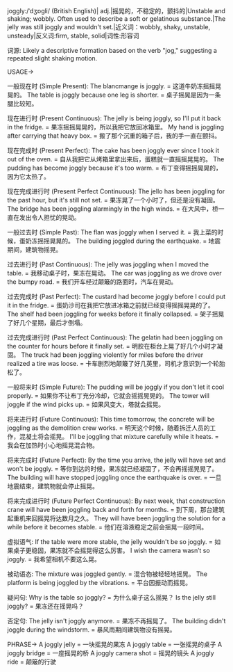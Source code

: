 joggly:/ˈdʒɒɡli/ (British English)| adj.|摇晃的，不稳定的，颤抖的|Unstable and shaking; wobbly.  Often used to describe a soft or gelatinous substance.|The jelly was still joggly and wouldn't set.|近义词：wobbly, shaky, unstable, unsteady|反义词:firm, stable, solid|词性:形容词

词源:  Likely a descriptive formation based on the verb "jog," suggesting a repeated slight shaking motion.

USAGE->

一般现在时 (Simple Present):
The blancmange is joggly. = 这道牛奶冻摇摇晃晃的。
The table is joggly because one leg is shorter. = 桌子摇晃是因为一条腿比较短。

现在进行时 (Present Continuous):
The jelly is being joggly, so I'll put it back in the fridge. = 果冻摇摇晃晃的，所以我把它放回冰箱里。
My hand is joggling after carrying that heavy box. =  搬了那个沉重的箱子后，我的手一直在颤抖。


现在完成时 (Present Perfect):
The cake has been joggly ever since I took it out of the oven. = 自从我把它从烤箱里拿出来后，蛋糕就一直摇摇晃晃的。
The pudding has become joggly because it's too warm. = 布丁变得摇摇晃晃的，因为它太热了。

现在完成进行时 (Present Perfect Continuous):
The jello has been joggling for the past hour, but it's still not set. = 果冻晃了一个小时了，但还是没有凝固。
The bridge has been joggling alarmingly in the high winds. =  在大风中，桥一直在发出令人担忧的晃动。


一般过去时 (Simple Past):
The flan was joggly when I served it. = 我上菜的时候，蛋奶冻摇摇晃晃的。
The building joggled during the earthquake. = 地震期间，建筑物摇晃。

过去进行时 (Past Continuous):
The jelly was joggling when I moved the table. = 我移动桌子时，果冻在晃动。
The car was joggling as we drove over the bumpy road. = 我们开车经过颠簸的路面时，汽车在晃动。

过去完成时 (Past Perfect):
The custard had become joggly before I could put it in the fridge. =  蛋奶沙司在我把它放进冰箱之前就已经变得摇摇晃晃的了。
The shelf had been joggling for weeks before it finally collapsed. =  架子摇晃了好几个星期，最后才倒塌。

过去完成进行时 (Past Perfect Continuous):
The gelatin had been joggling on the counter for hours before it finally set. =  明胶在柜台上晃了好几个小时才凝固。
The truck had been joggling violently for miles before the driver realized a tire was loose. = 卡车剧烈地颠簸了好几英里，司机才意识到一个轮胎松了。

一般将来时 (Simple Future):
The pudding will be joggly if you don't let it cool properly. =  如果你不让布丁充分冷却，它就会摇摇晃晃的。
The tower will joggle if the wind picks up. =  如果风变大，塔就会摇晃。

将来进行时 (Future Continuous):
This time tomorrow, the concrete will be joggling as the demolition crew works. = 明天这个时候，随着拆迁人员的工作，混凝土将会摇晃。
I'll be joggling that mixture carefully while it heats. = 我会在加热时小心地摇晃混合物。

将来完成时 (Future Perfect):
By the time you arrive, the jelly will have set and won't be joggly. = 等你到达的时候，果冻就已经凝固了，不会再摇摇晃晃了。
The building will have stopped joggling once the earthquake is over. = 一旦地震结束，建筑物就会停止摇晃。

将来完成进行时 (Future Perfect Continuous):
By next week, that construction crane will have been joggling back and forth for months. = 到下周，那台建筑起重机来回摇晃将达数月之久。
They will have been joggling the solution for a while before it becomes stable. = 他们在溶液稳定之前会摇晃一段时间。


虚拟语气:
If the table were more stable, the jelly wouldn't be so joggly. =  如果桌子更稳固，果冻就不会摇晃得这么厉害。
I wish the camera wasn’t so joggly. = 我希望相机不要这么晃。


被动语态:
The mixture was joggled gently. = 混合物被轻轻地摇晃。
The platform is being joggled by the vibrations. = 平台因振动而摇晃。


疑问句:
Why is the table so joggly? = 为什么桌子这么摇晃？
Is the jelly still joggly? = 果冻还在摇晃吗？


否定句:
The jelly isn't joggly anymore. = 果冻不再摇晃了。
The building didn't joggle during the windstorm. =  暴风雨期间建筑物没有摇晃。

PHRASE->
A joggly jelly = 一块摇晃的果冻
A joggly table = 一张摇晃的桌子
A joggly bridge = 一座摇晃的桥
A joggly camera shot = 摇晃的镜头
A joggly ride = 颠簸的行驶
